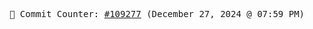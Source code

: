 <p align="center">
    <samp>
        📮 Commit Counter: <a href="https://github.com/Javascript-void0/Javascript-void0/commits/main">#109277</a> (December 27, 2024 @ 07:59 PM)
    </samp>
</p>
